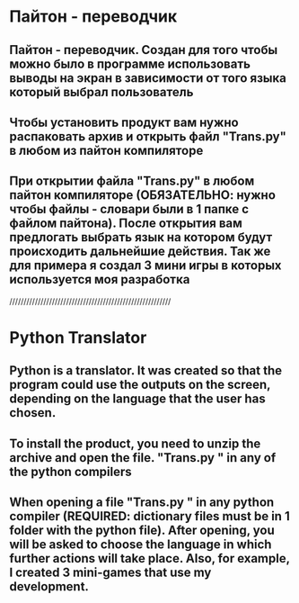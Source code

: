 # Пайтон - переводчик
## Пайтон - переводчик. Создан для того чтобы можно было в программе использовать выводы на экран в зависимости от того языка который выбрал пользователь
## Чтобы установить продукт вам нужно распаковать архив и открыть файл "Trans.py" в любом из пайтон компиляторе
## При открытии файла "Trans.py" в любом пайтон компиляторе (ОБЯЗАТЕЛЬНО: нужно чтобы файлы - словари были в 1 папке с файлом пайтона). После открытия вам предлогать выбрать язык на котором будут происходить дальнейшие действия. Так же для примера я создал 3 мини игры в которых используется моя разработка
/////////////////////////////////////////////////////////
# Python Translator
## Python is a translator. It was created so that the program could use the outputs on the screen, depending on the language that the user has chosen.
## To install the product, you need to unzip the archive and open the file. "Trans.py " in any of the python compilers
## When opening a file "Trans.py " in any python compiler (REQUIRED: dictionary files must be in 1 folder with the python file). After opening, you will be asked to choose the language in which further actions will take place. Also, for example, I created 3 mini-games that use my development.
